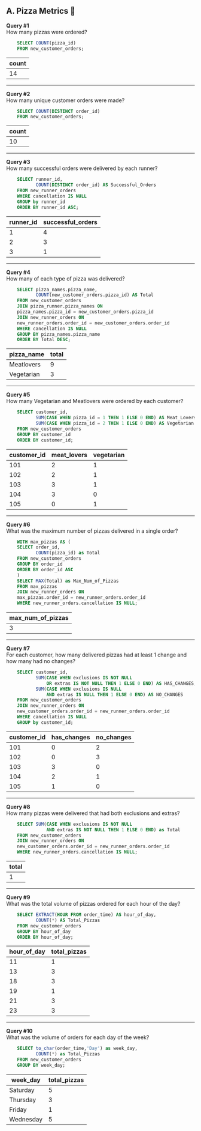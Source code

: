 ## A. Pizza Metrics 🍕

**Query #1** <br>
How many pizzas were ordered?
```sql
    SELECT COUNT(pizza_id)
    FROM new_customer_orders;
```
| count |
| ----- |
| 14    |

---
**Query #2** <br>
How many unique customer orders were made?
```sql
    SELECT COUNT(DISTINCT order_id)
    FROM new_customer_orders;
```
| count |
| ----- |
| 10    |

---
**Query #3** <br>
How many successful orders were delivered by each runner?
```sql
    SELECT runner_id, 
    	   COUNT(DISTINCT order_id) AS Successful_Orders
    FROM new_runner_orders
    WHERE cancellation IS NULL
    GROUP by runner_id
    ORDER BY runner_id ASC;
```
| runner_id | successful_orders |
| --------- | ----------------- |
| 1         | 4                 |
| 2         | 3                 |
| 3         | 1                 |

---
**Query #4** <br>
How many of each type of pizza was delivered?
```sql
    SELECT pizza_names.pizza_name,
    	   COUNT(new_customer_orders.pizza_id) AS Total
    FROM new_customer_orders
    JOIN pizza_runner.pizza_names ON
    pizza_names.pizza_id = new_customer_orders.pizza_id
    JOIN new_runner_orders ON
    new_runner_orders.order_id = new_customer_orders.order_id
    WHERE cancellation IS NULL
    GROUP BY pizza_names.pizza_name
    ORDER BY Total DESC;
```
| pizza_name | total |
| ---------- | ----- |
| Meatlovers | 9     |
| Vegetarian | 3     |

---
**Query #5** <br>
How many Vegetarian and Meatlovers were ordered by each customer?
```sql
    SELECT customer_id,
    	   SUM(CASE WHEN pizza_id = 1 THEN 1 ELSE 0 END) AS Meat_Lovers,
           SUM(CASE WHEN pizza_id = 2 THEN 1 ELSE 0 END) AS Vegetarian
    FROM new_customer_orders
    GROUP BY customer_id
    ORDER BY customer_id;
```
| customer_id | meat_lovers | vegetarian |
| ----------- | ----------- | ---------- |
| 101         | 2           | 1          |
| 102         | 2           | 1          |
| 103         | 3           | 1          |
| 104         | 3           | 0          |
| 105         | 0           | 1          |

---
**Query #6** <br>
What was the maximum number of pizzas delivered in a single order?
```sql
    WITH max_pizzas AS (
    SELECT order_id, 
      	   COUNT(pizza_id) as Total
    FROM new_customer_orders
    GROUP BY order_id
    ORDER BY order_id ASC
    )
    SELECT MAX(Total) as Max_Num_of_Pizzas
    FROM max_pizzas
    JOIN new_runner_orders ON 
    max_pizzas.order_id = new_runner_orders.order_id
    WHERE new_runner_orders.cancellation IS NULL;
```
| max_num_of_pizzas |
| ----------------- |
| 3                 |

---
**Query #7** <br>
For each customer, how many delivered pizzas had at least 1 change and how many had no changes?
```sql
    SELECT customer_id,
    	   SUM(CASE WHEN exclusions IS NOT NULL 
               OR extras IS NOT NULL THEN 1 ELSE 0 END) AS HAS_CHANGES,
           SUM(CASE WHEN exclusions IS NULL
               AND extras IS NULL THEN 1 ELSE 0 END) AS NO_CHANGES
    FROM new_customer_orders 
    JOIN new_runner_orders ON 
    new_customer_orders.order_id = new_runner_orders.order_id
    WHERE cancellation IS NULL
    GROUP by customer_id;
```
| customer_id | has_changes | no_changes |
| ----------- | ----------- | ---------- |
| 101         | 0           | 2          |
| 102         | 0           | 3          |
| 103         | 3           | 0          |
| 104         | 2           | 1          |
| 105         | 1           | 0          |

---
**Query #8** <br>
How many pizzas were delivered that had both exclusions and extras?
```sql
    SELECT SUM(CASE WHEN exclusions IS NOT NULL 
               AND extras IS NOT NULL THEN 1 ELSE 0 END) as Total
    FROM new_customer_orders 
    JOIN new_runner_orders ON 
    new_customer_orders.order_id = new_runner_orders.order_id
    WHERE new_runner_orders.cancellation IS NULL;
```
| total |
| ----- |
| 1     |

---
**Query #9** <br>
What was the total volume of pizzas ordered for each hour of the day?
```sql
    SELECT EXTRACT(HOUR FROM order_time) AS hour_of_day,
    	   COUNT(*) AS Total_Pizzas
    FROM new_customer_orders
    GROUP BY hour_of_day
    ORDER BY hour_of_day;
```
| hour_of_day | total_pizzas |
| ----------- | ------------ |
| 11          | 1            |
| 13          | 3            |
| 18          | 3            |
| 19          | 1            |
| 21          | 3            |
| 23          | 3            |

---
**Query #10** <br>
What was the volume of orders for each day of the week?
```sql
    SELECT to_char(order_time,'Day') as week_day,
    	   COUNT(*) as Total_Pizzas
    FROM new_customer_orders
    GROUP BY week_day;
```
| week_day  | total_pizzas |
| --------- | ------------ |
| Saturday  | 5            |
| Thursday  | 3            |
| Friday    | 1            |
| Wednesday | 5            |
</details>
